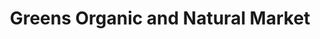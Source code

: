 ---
title: "Greens Organic and Natural Market"
url: /vancouver/greens-organic-and-natural-market/
shop: supermarket
---
